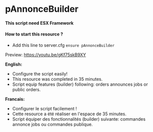 # pAnnonceBuilder

#### This script need ESX Framework

#### How to start this resource ?
   - Add this line to server.cfg `ensure pAnnonceBuilder`

Preview: https://youtu.be/gKf75skB9XY

__English:__
   - Configure the script easily!
   - This resource was completed in 35 minutes.
   - Script equip features (builder) following: orders announces jobs or public orders.

__Francais:__
   - Configurer le script facilement !
   - Cette resource a été réaliser en l'espace de 35 minutes.
   - Script équiper des fonctionnalités (builder) suivante: commandes annonce jobs ou commandes publique.
